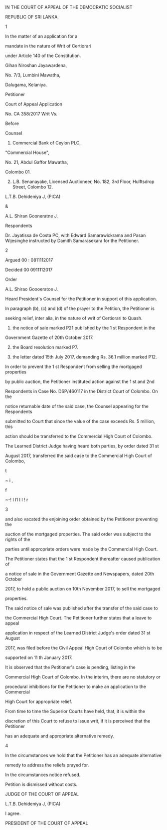 IN THE COURT OF APPEAL OF THE DEMOCRATIC SOCIALIST

REPUBLIC OF SRI LANKA.

1

In the matter of an application for a

mandate in the nature of Writ of Certiorari

under Article 140 of the Constitution.

Gihan Niroshan Jayawardena,

No. 7/3, Lumbini Mawatha,

Dalugama, Kelaniya.

Petitioner

Court of Appeal Application

No. CA 358/2017 Writ Vs.

Before

Counsel

1. Commercial Bank of Ceylon PLC,

"Commercial House",

No. 21, Abdul Gaffor Mawatha,

Colombo 01.

2. L.B. Senanayake, Licensed Auctioneer, No. 182, 3rd Floor, Hulftsdrop Street, Colombo 12.

L.T.B. Dehideniya J, (PICA)

&

A.L. Shiran Gooneratne J.

Respondents

Dr. Jayatissa de Costa PC, with Edward Samarawickrama and Pasan Wijesinghe instructed by Damith Samarasekara for the Petitioner.

2

Argued 00 : 0811112017

Decided 00 0911112017

Order

A.L. Shirao Goooeratoe J.

Heard President's Counsel for the Petitioner in support of this application.

In paragraph (b), (c) and (d) of the prayer to the Petition, the Petitioner is

seeking relief, inter alia, in the nature of writ of Certiorari to Quash.

1. the notice of sale marked P21 published by the 1 st Respondent in the

Government Gazette of 20th October 2017.

2. the Board resolution marked P7.

3. the letter dated 15th July 2017, demanding Rs. 36.1 million marked P12.

In order to prevent the 1 st Respondent from selling the mortgaged properties

by public auction, the Petitioner instituted action against the 1 st and 2nd

Respondents in Case No. DSP/460117 in the District Court of Colombo. On the

notice returnable date of the said case, the Counsel appearing for the Respondents

submitted to Court that since the value of the case exceeds Rs. 5 million, this

action should be transferred to the Commercial High Court of Colombo.

The Learned District Judge having heard both parties, by order dated 31 st

August 2017, transferred the said case to the Commercial High Court of Colombo,

t

~ i ,

f

~-! I I1 I I ! r

3

and also vacated the enjoining order obtained by the Petitioner preventing the

auction of the mortgaged properties. The said order was subject to the rights of the

parties until appropriate orders were made by the Commercial High Court.

The Petitioner states that the 1 st Respondent thereafter caused publication of

a notice of sale in the Government Gazette and Newspapers, dated 20th October

2017, to hold a public auction on 10th November 2017, to sell the mortgaged

properties.

The said notice of sale was published after the transfer of the said case to

the Commercial High Court. The Petitioner further states that a leave to appeal

application in respect of the Learned District Judge's order dated 31 st August

2017, was filed before the Civil Appeal High Court of Colombo which is to be

supported on 11 th January 2017.

It is observed that the Petitioner's case is pending, listing in the

Commercial High Court of Colombo. In the interim, there are no statutory or

procedural inhibitions for the Petitioner to make an application to the Commercial

High Court for appropriate relief.

From time to time the Superior Courts have held, that, it is within the

discretion of this Court to refuse to issue writ, if it is perceived that the Petitioner

has an adequate and appropriate alternative remedy.

4

In the circumstances we hold that the Petitioner has an adequate alternative

remedy to address the reliefs prayed for.

In the circumstances notice refused.

Petition is dismissed without costs.

JUDGE OF THE COURT OF APPEAL

L.T.B. Dehideniya J, (PICA)

I agree.

PRESIDENT OF THE COURT OF APPEAL